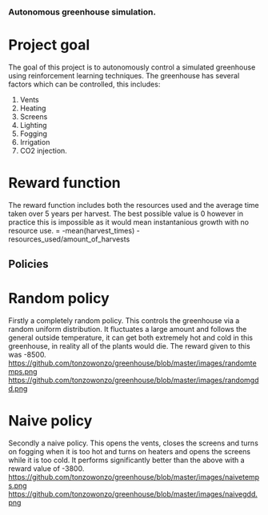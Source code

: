 ### Autonomous greenhouse simulation.
# Project goal
The goal of this project is to autonomously control a simulated greenhouse using reinforcement learning techniques. The greenhouse has several factors which can be controlled, this includes:
  1. Vents
  2. Heating
  3. Screens
  4. Lighting
  5. Fogging
  6. Irrigation
  7. CO2 injection.
# Reward function
The reward function includes both the resources used and the average time taken over 5 years per harvest. The best possible value is 0 however in practice this is impossible as it would mean instantanious growth with no resource use.
    = -mean(harvest_times) - resources_used/amount_of_harvests
## Policies
# Random policy
Firstly a completely random policy. This controls the greenhouse via a random uniform distribution. It fluctuates a large amount and follows the general outside temperature, it can get both extremely hot and cold in this greenhouse, in reality all of the plants would die.
The reward given to this was -8500.
https://github.com/tonzowonzo/greenhouse/blob/master/images/randomtemps.png
https://github.com/tonzowonzo/greenhouse/blob/master/images/randomgdd.png

# Naive policy
Secondly a naive policy. This opens the vents, closes the screens and turns on fogging when it is too hot and turns on heaters and opens the screens while it is too cold. It performs significantly better than the above with a reward value of -3800.
https://github.com/tonzowonzo/greenhouse/blob/master/images/naivetemps.png
https://github.com/tonzowonzo/greenhouse/blob/master/images/naivegdd.png
